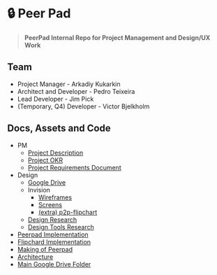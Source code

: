 # 🔒 Peer Pad

> **PeerPad Internal Repo for Project Management and Design/UX Work**

## Team

- Project Manager - Arkadiy Kukarkin
- Architect and Developer - Pedro Teixeira
- Lead Developer - Jim Pick
- (Temporary, Q4) Developer - Victor Bjelkholm

## Docs, Assets and Code

- PM
  - [Project Description](https://docs.google.com/document/d/1wv42gZoPAH9zK_hIQdUmg6X8b_2PdeBc6asWqc_A5Eg/edit#heading=h.iodtvuw3z58j)
  - [Project OKR](./OKR.md)
  - [Project Requirements Document](https://docs.google.com/document/d/1PbSld9mzu60qhjp7XD0LH2cpTsYnr1rVO2DANzzv0OQ/edit)
- Design
  - [Google Drive](https://drive.google.com/drive/u/1/folders/0BzTbnlcINi_jWGNaVXY5UmNRTkk)
  - Invision
    - [Wireframes](https://projects.invisionapp.com/d/main#/projects/prototypes/12059771)
    - [Screens](https://projects.invisionapp.com/d/main#/projects/prototypes/12162113)
    - [(extra) p2p-flipchart](https://projects.invisionapp.com/d/main#/projects/prototypes/12266560)
  - [Design Research](https://docs.google.com/document/d/1vFIgnpqLjYK62rzUwdX9SqlrjGbHm3GZpi2aIV0v3YM/edit)
  - [Design Tools Research](https://docs.google.com/document/d/1qJyfwgcMg8l3Tk3aYxF38iyYRhkEf3nlLNqOw4ZiW_8/edit)
- [Peerpad Implementation](https://github.com/ipfs-shipyard/peerpad)
- [Flipchard Implementation](https://github.com/ipfs-shipyard/p2p-flipchart)
- [Making of Peerpad](https://gist.github.com/pgte/4ef8b7ebde22106623ebe2bf0eb67f6d)
- [Architecture](https://github.com/ipfs-shipyard/peerpad/blob/master/docs/ARCHITECTURE.md)
- [Main Google Drive Folder](https://drive.google.com/drive/u/1/folders/0BzTbnlcINi_jdHM0RTFILXZLd2M)
